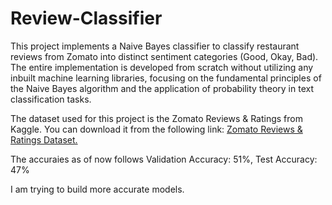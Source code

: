 # Review-Classifier
This project implements a Naive Bayes classifier to classify restaurant reviews from Zomato into distinct sentiment categories (Good, Okay, Bad).
The entire implementation is developed from scratch without utilizing any inbuilt machine learning libraries, focusing on the fundamental principles of the Naive Bayes algorithm and the application of probability theory in text classification tasks.

The dataset used for this project is the Zomato Reviews & Ratings from Kaggle. You can download it from the following link: [Zomato Reviews & Ratings Dataset.](https://www.kaggle.com/datasets/milanvaddoriya/zomato-reviews-ratings/data)

The accuraies as of now follows
   Validation Accuracy: 51%, Test Accuracy: 47%

I am trying to build more accurate models. 
